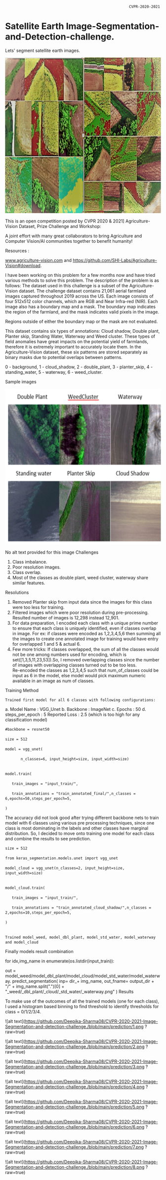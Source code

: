                                                             CVPR-2020-2021
# Satellite Earth Image-Segmentation-and-Detection-challenge.

Lets' segment satellite earth images.


![alt text](https://github.com/Deepika-Sharma08/CVPR-2020-2021-Image-Segmentation-and-detection-challenge./blob/main/supporting%20images/1.png?raw=true)


This is an open competition posted by CVPR 2020 & 2021] Agriculture-Vision Dataset, Prize Challenge and Workshop: 

A joint effort with many great collaborators to bring Agriculture and Computer Vision/AI communities together to benefit humanity! 



Resources : 

www.agriculture-vision.com and https://github.com/SHI-Labs/Agriculture-Vision#download.

I have been working on this problem for a few months now and have tried various methods to solve this problem. 
The description of the problem is as follows:
The dataset used in this challenge is a subset of the Agriculture-Vision dataset.
The challenge dataset contains 21,061 aerial farmland images captured throughout 2019 across the US. 
Each image consists of four 512x512 color channels, which are RGB and Near Infra-red (NIR). Each image also has a boundary map and a mask. 
The boundary map indicates the region of the farmland, and the mask indicates valid pixels in the image. 

Regions outside of either the boundary map or the mask are not evaluated.

This dataset contains six types of annotations: Cloud shadow, Double plant, Planter skip, Standing Water, Waterway and Weed cluster. 
These types of field anomalies have great impacts on the potential yield of farmlands, therefore it is extremely important to accurately locate them. 
In the Agriculture-Vision dataset, these six patterns are stored separately as binary masks due to potential overlaps between patterns. 

0 - background,  1 - cloud_shadow,  2 - double_plant,  3 - planter_skip,  4 - standing_water,  5 - waterway,  6 - weed_cluster.

Sample images


![alt text](https://github.com/Deepika-Sharma08/CVPR-2020-2021-Image-Segmentation-and-detection-challenge./blob/main/supporting%20images/2.png?raw=true)



      

      

      

      

      


  

  
No alt text provided for this image
Challenges

   1. Class imbalance.
   2. Poor resolution images.
   3. Class overlap.
   4. Most of the classes as double plant, weed cluster, waterway share similar features.

Resolutions

   1. Removed Planter skip from input data since the images for this class were too less for training.
   2. Filtered images which were poor resolution during pre-processing. Resulted number of images is 12,298 instead 12,901.
   3. For data preparation, I encoded each class with a unique prime number to ensure that each class is uniquely identified, even if classes overlap in image. 
      For  ex: if classes were encoded as 1,2,3,4,5,6 then summing all the images to create one annotated image for training would have entry for overlapped 1 and 5 &     actual 6.
   4. Few more tricks: If classes overlapped, the sum of all the classes would not be one among numbers used for encoding, which is set([1,3,5,11,23,53]).So, I removed overlapping classes since the number of images with overlapping classes turned out to be too less.   
   Re-encoded the classes as 1,2,3,4,5 such that num_of_classes could be input as 6 in the model, else model would pick maximum numeric available in an image as num of classes. 




Training Method

    Trained first model for all 6 classes with following configurations:

a. Model Name : VGG_Unet b. Backbone : ImageNet c. Epochs : 50 d. steps_per_epoch : 5 Reported Loss : 2.5 (which is too high for any classification model)


    #backbone = resnet50

    size = 512

    model = vgg_unet(

           n_classes=6, input_height=size, input_width=size)


    model.train(

       train_images = "input_train/", 

       train_annotations = "train_annotated_final/",n_classes = 6,epochs=50,steps_per_epoch=5,

    )

The accuracy did not look good after trying different backbone nets to train model with 6 classes using various pre processing techniques, since one class is most dominating in the labels and other classes have marginal distribution. So,  I decided to move onto training one model for each class and combine the results to see prediction.


    size = 512

    from keras_segmentation.models.unet import vgg_unet

    model_cloud = vgg_unet(n_classes=2, input_height=size, input_width=size)


    model_cloud.train(

       train_images = "input_train/",

       train_annotations = "train_annotated_cloud_shadow/",n_classes = 2,epochs=10,steps_per_epoch=5,

    )


    Trained model_weed, model_dbl_plant, model_std_water, model_waterway and model_cloud


Finally models result combination

 for idx,img_name in enumerate(os.listdir(input_train)):

out = model_weed/model_dbl_plant/model_cloud/model_std_water/model_waterway. predict_segmentation( inp= dir_+ img_name, out_fname= output_dir + "/" + img_name.split(".")[0] + "_weed/_dbl_plant/_cloud/_std_water/_waterway.png" ) 
Results

To make use of the outcomes of all the trained models (one for each class), I used a histogram based binning to find threshold to identify thresholds for class = 0/1/2/3/4.



 ![alt text](https://github.com/Deepika-Sharma08/CVPR-2020-2021-Image-Segmentation-and-detection-challenge./blob/main/prediction/1.png
?raw=true)


![alt text](https://github.com/Deepika-Sharma08/CVPR-2020-2021-Image-Segmentation-and-detection-challenge./blob/main/prediction/2.png
?raw=true)


![alt text](https://github.com/Deepika-Sharma08/CVPR-2020-2021-Image-Segmentation-and-detection-challenge./blob/main/prediction/3.png
?raw=true)


![alt text](https://github.com/Deepika-Sharma08/CVPR-2020-2021-Image-Segmentation-and-detection-challenge./blob/main/prediction/4.png
?raw=true)


![alt text](https://github.com/Deepika-Sharma08/CVPR-2020-2021-Image-Segmentation-and-detection-challenge./blob/main/prediction/5.png
?raw=true)


![alt text](https://github.com/Deepika-Sharma08/CVPR-2020-2021-Image-Segmentation-and-detection-challenge./blob/main/prediction/6.png
?raw=true)


![alt text](https://github.com/Deepika-Sharma08/CVPR-2020-2021-Image-Segmentation-and-detection-challenge./blob/main/prediction/7.png
?raw=true)


![alt text](https://github.com/Deepika-Sharma08/CVPR-2020-2021-Image-Segmentation-and-detection-challenge./blob/main/prediction/8.png
?raw=true)

